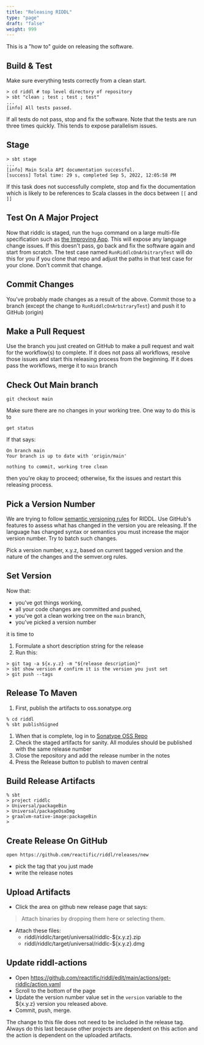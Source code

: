```yaml
---
title: "Releasing RIDDL"
type: "page"
draft: "false"
weight: 999
---
```


This is a "how to" guide on releasing the software. 

## Build & Test
Make sure everything tests correctly from a clean start. 
```shell
> cd riddl # top level directory of repository 
> sbt "clean ; test ; test ; test"
...
[info] All tests passed.
```
If all tests do not pass, stop and fix the software. Note that the tests are run
three times quickly. This tends to expose parallelism issues. 

## Stage
```shell
> sbt stage
...
[info] Main Scala API documentation successful.
[success] Total time: 29 s, completed Sep 5, 2022, 12:05:58 PM
```
If this task does not successfully complete, stop and fix the documentation which
is likely to be references to Scala classes in the docs between `[[` and `]]`

## Test On A Major Project
Now that riddlc is staged, run the `hugo` command on a large multi-file 
specification such as
[the Improving App](https://github.com/improving-ottawa/improving-app-riddl). 
This will expose any language change issues. If this doesn't pass, go back
and fix the software again and start from scratch. The test case named 
`RunRiddlcOnArbitraryTest` will do this for you if you clone that repo and 
adjust the paths in that test case for your clone. Don't commit that change.

## Commit Changes
You've probably made changes as a result of the above. Commit those to a branch
(except the change to `RunRiddlcOnArbitraryTest`) and push it to GitHub (origin)

## Make a Pull Request
Use the branch you just created on GitHub to make a pull request and wait for
the workflow(s) to complete. If it does not pass all workflows, resolve those
issues and start this releasing process from the beginning. If it does pass the
workflows, merge it to `main` branch

## Check Out Main branch
```shell
git checkout main
```
Make sure there are no changes in your working tree.  One way to do this is to
```shell
get status
```
If that says:
```shell
On branch main
Your branch is up to date with 'origin/main'

nothing to commit, working tree clean
```
then you're okay to proceed; otherwise, fix the issues and restart this 
releasing process.

## Pick a Version Number
We are trying to follow [semantic versioning rules](https://semver.org/) 
for RIDDL. Use GitHub's features to 
assess what has changed in the version you are releasing. If the language has
changed syntax or semantics you must increase the major version number. Try to
batch such changes.

Pick a version number, x.y.z, based on current tagged version and the nature 
of the changes and the semver.org rules.

## Set Version
Now that:
* you've got things working,
* all your code changes are committed and pushed,
* you've got a clean working tree on the `main` branch,
* you've picked a version number

it is time to 

1. Formulate a short description string for the release
2. Run this:
```shell
> git tag -a ${x.y.z} -m "${release description}"
> sbt show version # confirm it is the version you just set
> git push --tags
```

## Release To Maven
1. First, publish the artifacts to oss.sonatype.org
```shell
% cd riddl
% sbt publishSigned
```
1. When that is complete, log in to 
   [Sonatype OSS Repo](https://oss.sonatype.org/#stagingRepositories)
2. Check the staged artifacts for sanity. All modules should be published with 
   the same release number
3. Close the repository and add the release number in the notes
4. Press the Release button to publish to maven central

## Build Release Artifacts

```shell
% sbt
> project riddlc
> Universal/packageBin
> Universal/packageOsxDmg
> graalvm-native-image:packageBin
> 
```

## Create Release On GitHub
```shell
open https://github.com/reactific/riddl/releases/new
```
* pick the tag that you just made 
* write the release notes

## Upload Artifacts

* Click the area on github new release page that says:
>  Attach binaries by dropping them here or selecting them.
* Attach these files:
  * riddl/riddlc/target/universal/riddlc-${x.y.z}.zip
  * riddl/riddlc/target/universal/riddlc-${x.y.z}.dmg


## Update riddl-actions
* Open https://github.com/reactific/riddl/edit/main/actions/get-riddlc/action.yaml
* Scroll to the bottom of the page
* Update the version number value set in the `version` variable to 
  the ${x.y.z} version you released above.
* Commit, push, merge.

The change to this file does not need to be included in the release tag. 
Always do this last because other projects are dependent on this action and the
action is dependent on the uploaded artifacts.
